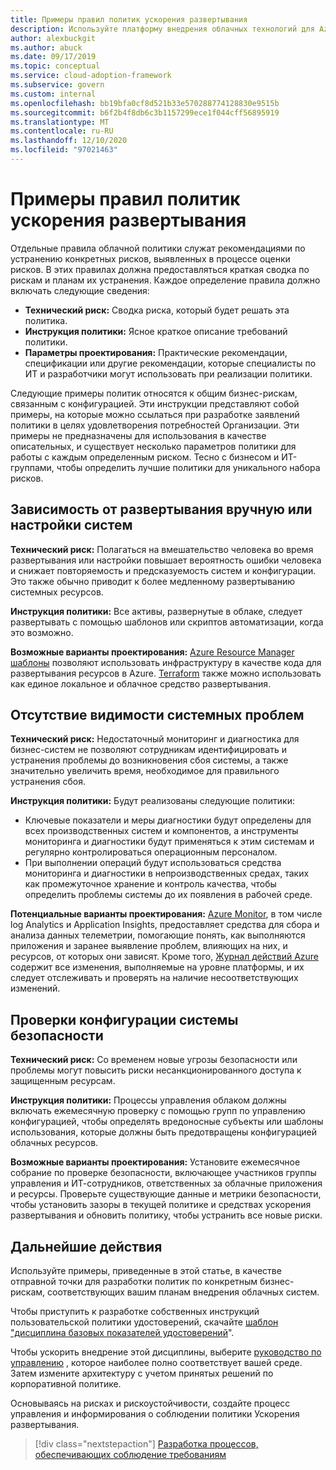 ```yaml
---
title: Примеры правил политик ускорения развертывания
description: Используйте платформу внедрения облачных технологий для Azure, чтобы получить пример инструкций политики ускорения развертывания, чтобы помочь в черновике инструкций политики.
author: alexbuckgit
ms.author: abuck
ms.date: 09/17/2019
ms.topic: conceptual
ms.service: cloud-adoption-framework
ms.subservice: govern
ms.custom: internal
ms.openlocfilehash: bb19bfa0cf8d521b33e570288774128830e9515b
ms.sourcegitcommit: b6f2b4f8db6c3b1157299ece1f044cff56895919
ms.translationtype: MT
ms.contentlocale: ru-RU
ms.lasthandoff: 12/10/2020
ms.locfileid: "97021463"
---
```

# <a name="deployment-acceleration-sample-policy-statements"></a>Примеры правил политик ускорения развертывания

Отдельные правила облачной политики служат рекомендациями по устранению конкретных рисков, выявленных в процессе оценки рисков. В этих правилах должна предоставляться краткая сводка по рискам и планам их устранения. Каждое определение правила должно включать следующие сведения:

- **Технический риск:** Сводка риска, который будет решать эта политика.
- **Инструкция политики:** Ясное краткое описание требований политики.
- **Параметры проектирования:** Практические рекомендации, спецификации или другие рекомендации, которые специалисты по ИТ и разработчики могут использовать при реализации политики.

Следующие примеры политик относятся к общим бизнес-рискам, связанным с конфигурацией. Эти инструкции представляют собой примеры, на которые можно ссылаться при разработке заявлений политики в целях удовлетворения потребностей Организации. Эти примеры не предназначены для использования в качестве описательных, и существует несколько параметров политики для работы с каждым определенным риском. Тесно с бизнесом и ИТ-группами, чтобы определить лучшие политики для уникального набора рисков.

## <a name="reliance-on-manual-deployment-or-configuration-of-systems"></a>Зависимость от развертывания вручную или настройки систем

**Технический риск:** Полагаться на вмешательство человека во время развертывания или настройки повышает вероятность ошибки человека и снижает повторяемость и предсказуемость систем и конфигурации. Это также обычно приводит к более медленному развертыванию системных ресурсов.

**Инструкция политики:** Все активы, развернутые в облаке, следует развертывать с помощью шаблонов или скриптов автоматизации, когда это возможно.

**Возможные варианты проектирования:** [Azure Resource Manager шаблоны](/azure/azure-resource-manager/templates/overview) позволяют использовать инфраструктуру в качестве кода для развертывания ресурсов в Azure. [Terraform](/azure/terraform/terraform-overview) также можно использовать как единое локальное и облачное средство развертывания.

## <a name="lack-of-visibility-into-system-issues"></a>Отсутствие видимости системных проблем

**Технический риск:** Недостаточный мониторинг и диагностика для бизнес-систем не позволяют сотрудникам идентифицировать и устранения проблемы до возникновения сбоя системы, а также значительно увеличить время, необходимое для правильного устранения сбоя.

**Инструкция политики:** Будут реализованы следующие политики:

- Ключевые показатели и меры диагностики будут определены для всех производственных систем и компонентов, а инструменты мониторинга и диагностики будут применяться к этим системам и регулярно контролироваться операционным персоналом.
- При выполнении операций будут использоваться средства мониторинга и диагностики в непроизводственных средах, таких как промежуточное хранение и контроль качества, чтобы определить проблемы системы до их появления в рабочей среде.

**Потенциальные варианты проектирования:** [Azure Monitor](/azure/azure-monitor), в том числе log Analytics и Application Insights, предоставляет средства для сбора и анализа данных телеметрии, помогающие понять, как выполняются приложения и заранее выявление проблем, влияющих на них, и ресурсов, от которых они зависят. Кроме того, [Журнал действий Azure](/azure/azure-monitor/platform/activity-logs-overview) содержит все изменения, выполняемые на уровне платформы, и их следует отслеживать и проверять на наличие несоответствующих изменений.

## <a name="configuration-security-reviews"></a>Проверки конфигурации системы безопасности

**Технический риск:** Со временем новые угрозы безопасности или проблемы могут повысить риски несанкционированного доступа к защищенным ресурсам.

**Инструкция политики:** Процессы управления облаком должны включать ежемесячную проверку с помощью групп по управлению конфигурацией, чтобы определять вредоносные субъекты или шаблоны использования, которые должны быть предотвращены конфигурацией облачных ресурсов.

**Возможные варианты проектирования:** Установите ежемесячное собрание по проверке безопасности, включающее участников группы управления и ИТ-сотрудников, ответственных за облачные приложения и ресурсы. Проверьте существующие данные и метрики безопасности, чтобы установить зазоры в текущей политике и средствах ускорения развертывания и обновить политику, чтобы устранить все новые риски.

## <a name="next-steps"></a>Дальнейшие действия

Используйте примеры, приведенные в этой статье, в качестве отправной точки для разработки политик по конкретным бизнес-рискам, соответствующих вашим планам внедрения облачных систем.

Чтобы приступить к разработке собственных инструкций пользовательской политики удостоверений, скачайте [шаблон "дисциплина базовых показателей удостоверений](../identity-baseline/template.md)".

Чтобы ускорить внедрение этой дисциплины, выберите [руководство по управлению](../guides/index.md) , которое наиболее полно соответствует вашей среде. Затем измените архитектуру с учетом принятых решений по корпоративной политике.

Основываясь на рисках и рискоустойчивости, создайте процесс управления и информирования о соблюдении политики Ускорения развертывания.

> [!div class="nextstepaction"]
> [Разработка процессов, обеспечивающих соблюдение требованиям](./compliance-processes.md)
